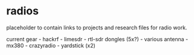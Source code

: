 # radios

placeholder to contain links to projects and research files for radio work.

current gear
    - hackrf
	- limesdr
	- rtl-sdr dongles (5x?)
	- various antenna
	- mx380
	- crazyradio 
	- yardstick (x2)